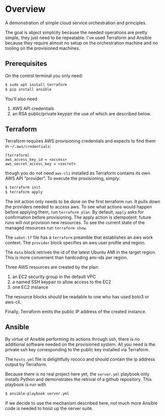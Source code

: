 # Overview

A demonstration of simple cloud service orchestration and principles.

The goal is abject simplcity because the needed operations are pretty simple,
they just need to be repeatable. I've used Terraform and Ansible because they
require almost no setup on the orchestration machine and no tooling on the
provisioned machines.

## Prerequisites

On the control terminal you only need:
```bash
$ sudo apt install terraform
$ pip install ansible
```
You'll also need
 1. AWS API credentials
 2. an RSA public/private keypair
the use of which are described below.

## Terraform

Terraform requires AWS provisioning credentials and expects to find them in
`~/.aws/credentials`:
```
[terraform]
aws_access_key_id = <access>
aws_secret_access_key = <secret>
```
though you do not need `aws-cli` installed as Terraform contains its own AWS API
"provider". To execute the provisioning, simply:
``` bash
$ terraform init
$ terraform apply
```
The init action only needs to be done on the first terraform run. It pulls down
the providers needed to access aws. To see what actions would happen before
applying them, run `terraform plan`. By default, `apply` asks for confirmation
before provisioning. The apply action is idempotent: future runs will not
provision new resources. To see the current state of the managed resources run
`terraform show`.

The `sabot.tf` file has a `terraform` preamble that establishes an aws work
context. The `provider` block specifies an aws user profile and region.

The `data` block retrives the id of the latest Ubuntu AMI in the target region.
This is more convenient than hardcoding ami-ids per region.

Three AWS resources are created by the plan:
  1. an EC2 security group in the default VPC
  2. a named SSH keypair to allow access to the EC2
  3. one EC2 instance

The resource blocks should be readable to one who has used boto3 or aws-cli.

Finally, Terraform emits the public IP address of the created instance.

## Ansible

By virtue of Ansible performing its actions through ssh, there is no additional
software needed on the provisioned system. All you need is the private ssh key
corresponding to the public key installed via Terraform.

The `hosts.yml` file is delightfully rococo and should contain the ip address
output by Terraform.

Because there is no real project here yet, the `server.yml` playbook only
installs Python and demonstrates the retrival of a github repository. This
playbook is run with
```bash
$ ansible-playbook server.yml
```

If we decide to use the mechanism described here, not much more Ansible code is
needed to hoist up the server suite.
